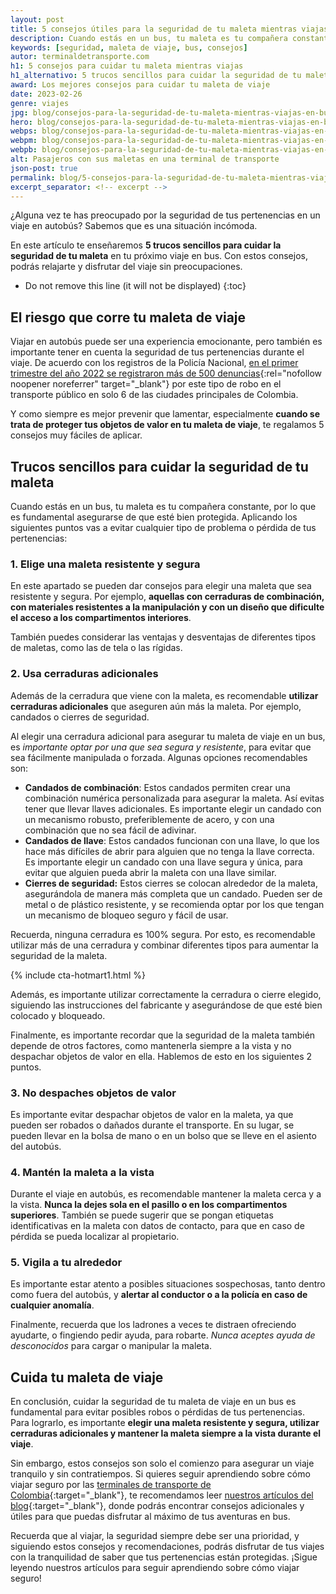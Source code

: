```yaml
---
layout: post
title: 5 consejos útiles para la seguridad de tu maleta mientras viajas en bus
description: Cuando estás en un bus, tu maleta es tu compañera constante, por lo que es fundamental asegurarse de que esté bien protegida. En este artículo, te brindaremos algunos consejos útiles.
keywords: [seguridad, maleta de viaje, bus, consejos]
autor: terminaldetransporte.com
h1: 5 consejos para cuidar tu maleta mientras viajas
h1_alternativo: 5 trucos sencillos para cuidar la seguridad de tu maleta
award: Los mejores consejos para cuidar tu maleta de viaje
date: 2023-02-26
genre: viajes
jpg: blog/consejos-para-la-seguridad-de-tu-maleta-mientras-viajas-en-bus.jpg
hero: blog/consejos-para-la-seguridad-de-tu-maleta-mientras-viajas-en-bus.webp
webps: blog/consejos-para-la-seguridad-de-tu-maleta-mientras-viajas-en-bus-376.webp
webpm: blog/consejos-para-la-seguridad-de-tu-maleta-mientras-viajas-en-bus-600.webp
webpb: blog/consejos-para-la-seguridad-de-tu-maleta-mientras-viajas-en-bus-800.webp
alt: Pasajeros con sus maletas en una terminal de transporte
json-post: true
permalink: blog/5-consejos-para-la-seguridad-de-tu-maleta-mientras-viajas-en-bus
excerpt_separator: <!-- excerpt -->
---
```

¿Alguna vez te has preocupado por la seguridad de tus pertenencias en un viaje en autobús? Sabemos que es una situación incómoda.
<!-- excerpt -->

En este artículo te enseñaremos **5 trucos sencillos para cuidar la seguridad de tu maleta** en tu próximo viaje en bus. Con estos consejos, podrás relajarte y disfrutar del viaje sin preocupaciones.

* Do not remove this line (it will not be displayed)
{:toc}

## El riesgo que corre tu maleta de viaje

Viajar en autobús puede ser una experiencia emocionante, pero también es importante tener en cuenta la seguridad de tus pertenencias durante el viaje. De acuerdo con los registros de la Policía Nacional, [en el primer trimestre del año 2022 se registraron más de 500 denuncias](https://www.portafolio.co/economia/hurto-en-transporte-publico-un-delito-que-se-expande-en-las-ciudades-530869){:rel="nofollow noopener noreferrer" target="_blank"} por este tipo de robo en el transporte público en solo 6 de las ciudades principales de Colombia.

Y como siempre es mejor prevenir que lamentar, especialmente **cuando se trata de proteger tus objetos de valor en tu maleta de viaje**, te regalamos 5 consejos muy fáciles de aplicar.

## Trucos sencillos para cuidar la seguridad de tu maleta

Cuando estás en un bus, tu maleta es tu compañera constante, por lo que es fundamental asegurarse de que esté bien protegida. Aplicando los siguientes puntos vas a evitar cualquier tipo de problema o pérdida de tus pertenencias:

### 1. Elige una maleta resistente y segura

En este apartado se pueden dar consejos para elegir una maleta que sea resistente y segura. Por ejemplo, **aquellas con cerraduras de combinación, con materiales resistentes a la manipulación y con un diseño que dificulte el acceso a los compartimentos interiores**.

También puedes considerar las ventajas y desventajas de diferentes tipos de maletas, como las de tela o las rígidas.

### 2. Usa cerraduras adicionales

Además de la cerradura que viene con la maleta, es recomendable **utilizar cerraduras adicionales** que aseguren aún más la maleta. Por ejemplo, candados o cierres de seguridad.

Al elegir una cerradura adicional para asegurar tu maleta de viaje en un bus, es *importante optar por una que sea segura y resistente*, para evitar que sea fácilmente manipulada o forzada. Algunas opciones recomendables son:

* **Candados de combinación**: Estos candados permiten crear una combinación numérica personalizada para asegurar la maleta. Así evitas tener que llevar llaves adicionales. Es importante elegir un candado con un mecanismo robusto, preferiblemente de acero, y con una combinación que no sea fácil de adivinar.
* **Candados de llave**: Estos candados funcionan con una llave, lo que los hace más difíciles de abrir para alguien que no tenga la llave correcta. Es importante elegir un candado con una llave segura y única, para evitar que alguien pueda abrir la maleta con una llave similar.
* **Cierres de seguridad:** Estos cierres se colocan alrededor de la maleta, asegurándola de manera más completa que un candado. Pueden ser de metal o de plástico resistente, y se recomienda optar por los que tengan un mecanismo de bloqueo seguro y fácil de usar.

Recuerda, ninguna cerradura es 100% segura. Por esto, es recomendable utilizar más de una cerradura y combinar diferentes tipos para aumentar la seguridad de la maleta.

{% include cta-hotmart1.html %}

Además, es importante utilizar correctamente la cerradura o cierre elegido, siguiendo las instrucciones del fabricante y asegurándose de que esté bien colocado y bloqueado.

Finalmente, es importante recordar que la seguridad de la maleta también depende de otros factores, como mantenerla siempre a la vista y no despachar objetos de valor en ella. Hablemos de esto en los siguientes 2 puntos.

### 3. No despaches objetos de valor

Es importante evitar despachar objetos de valor en la maleta, ya que pueden ser robados o dañados durante el transporte. En su lugar, se pueden llevar en la bolsa de mano o en un bolso que se lleve en el asiento del autobús.

### 4. Mantén la maleta a la vista

Durante el viaje en autobús, es recomendable mantener la maleta cerca y a la vista. **Nunca la dejes sola en el pasillo o en los compartimentos superiores**. También se puede sugerir que se pongan etiquetas identificativas en la maleta con datos de contacto, para que en caso de pérdida se pueda localizar al propietario.

### 5. Vigila a tu alrededor

Es importante estar atento a posibles situaciones sospechosas, tanto dentro como fuera del autobús, y **alertar al conductor o a la policía en caso de cualquier anomalía**.

Finalmente, recuerda que los ladrones a veces te distraen ofreciendo ayudarte, o fingiendo pedir ayuda, para robarte. *Nunca aceptes ayuda de desconocidos* para cargar o manipular la maleta.

## Cuida tu maleta de viaje

En conclusión, cuidar la seguridad de tu maleta de viaje en un bus es fundamental para evitar posibles robos o pérdidas de tus pertenencias. Para lograrlo, es importante **elegir una maleta resistente y segura, utilizar cerraduras adicionales y mantener la maleta siempre a la vista durante el viaje**.

Sin embargo, estos consejos son solo el comienzo para asegurar un viaje tranquilo y sin contratiempos. Si quieres seguir aprendiendo sobre cómo viajar seguro por las [terminales de transporte de Colombia]({{'terminales-de-colombia'|relative_url}} "Terminales de transporte"){:target="_blank"}, te recomendamos leer [nuestros artículos del blog]({{'blog'|relative_url}} "Blog de terminalesdetransporte.com"){:target="_blank"}, donde podrás encontrar consejos adicionales y útiles para que puedas disfrutar al máximo de tus aventuras en bus.

Recuerda que al viajar, la seguridad siempre debe ser una prioridad, y siguiendo estos consejos y recomendaciones, podrás disfrutar de tus viajes con la tranquilidad de saber que tus pertenencias están protegidas. ¡Sigue leyendo nuestros artículos para seguir aprendiendo sobre cómo viajar seguro!
